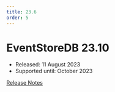 ```yaml
---
title: 23.6
order: 5
---
```


# EventStoreDB 23.10

* Released: 11 August 2023
* Supported until: October 2023

[Release Notes](https://docs.kurrent.io/server/v23.10/release-schedule/release-notes.html#_23-6-0)

